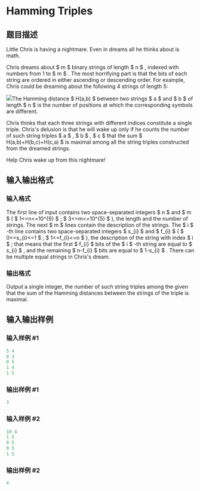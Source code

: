 # Hamming Triples

## 题目描述

Little Chris is having a nightmare. Even in dreams all he thinks about is math.

Chris dreams about $ m $ binary strings of length $ n $ , indexed with numbers from 1 to $ m $ . The most horrifying part is that the bits of each string are ordered in either ascending or descending order. For example, Chris could be dreaming about the following 4 strings of length 5:

![](https://cdn.luogu.com.cn/upload/vjudge_pic/CF406E/2bc92794d57f524d37633fb25d36a0e9463e28fd.png)The Hamming distance $ H(a,b) $ between two strings $ a $ and $ b $ of length $ n $ is the number of positions at which the corresponding symbols are different.

Сhris thinks that each three strings with different indices constitute a single triple. Chris's delusion is that he will wake up only if he counts the number of such string triples $ a $ , $ b $ , $ c $ that the sum $ H(a,b)+H(b,c)+H(c,a) $ is maximal among all the string triples constructed from the dreamed strings.

Help Chris wake up from this nightmare!

## 输入输出格式

### 输入格式

The first line of input contains two space-separated integers $ n $ and $ m $ ( $ 1<=n<=10^{9} $ ; $ 3<=m<=10^{5} $ ), the length and the number of strings. The next $ m $ lines contain the description of the strings. The $ i $ -th line contains two space-separated integers $ s_{i} $ and $ f_{i} $ ( $ 0<=s_{i}<=1 $ ; $ 1<=f_{i}<=n $ ), the description of the string with index $ i $ ; that means that the first $ f_{i} $ bits of the $ i $ -th string are equal to $ s_{i} $ , and the remaining $ n-f_{i} $ bits are equal to $ 1-s_{i} $ . There can be multiple equal strings in Chris's dream.

### 输出格式

Output a single integer, the number of such string triples among the given that the sum of the Hamming distances between the strings of the triple is maximal.

## 输入输出样例

### 输入样例 #1

```cpp
5 4
0 3
0 5
1 4
1 5

```
### 输出样例 #1

```cpp
3

```
### 输入样例 #2

```cpp
10 4
1 5
0 5
0 5
1 5

```
### 输出样例 #2

```cpp
4

```
